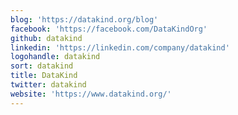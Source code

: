 ```yaml
---
blog: 'https://datakind.org/blog'
facebook: 'https://facebook.com/DataKindOrg'
github: datakind
linkedin: 'https://linkedin.com/company/datakind'
logohandle: datakind
sort: datakind
title: DataKind
twitter: datakind
website: 'https://www.datakind.org/'
---
```

